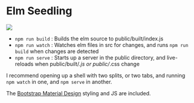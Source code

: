 # Elm Seedling

![](https://cloud.githubusercontent.com/assets/1227109/14854535/5b2e7ee8-0c4d-11e6-8a30-b354311d1cf4.png)

 - `npm run build` : Builds the elm source to public/built/index.js
 - `npm run watch` : Watches elm files in src for changes, and runs `npm run build` when changes are detected
 - `npm run serve` : Starts up a server in the public directory, and live-reloads when public/built/*.js or public/*.css change

 I recommend opening up a shell with two splits, or two tabs, and running `npm watch` in one, and `npm serve` in another.

The [Bootstrap Material Design](http://fezvrasta.github.io/bootstrap-material-design/#getting-started) styling and JS are included.
